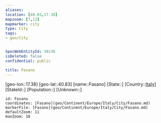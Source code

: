 ```yaml
---
aliases: 
location: [40.83,17.38]
mapzoom: [7,12] 
mapmarker: city 
type: City
tags:
- geo/City


SpocWebEntityId: 30138
isDeleted: false
confidential: public

title: Fasano
---
```

[geo-lon::17.38]
[geo-lat::40.83]
[name::Fasano]
[State::]
[Country::[Italy](geo/Continent/Europe/Italy.md)]
[StateId::]
[Population::]
[Unknown::]


```leaflet
id: Fasano
coordinates: [Fasano](geo/Continent/Europe/Italy/City/Fasano.md)
markerFile: [Fasano](geo/Continent/Europe/Italy/City/Fasano.md)
defaultZoom: 11 
maxZoom: 18
```


